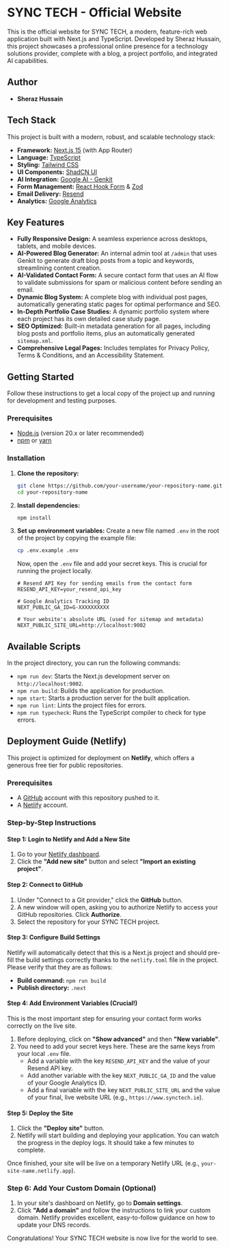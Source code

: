 
# SYNC TECH - Official Website

This is the official website for SYNC TECH, a modern, feature-rich web application built with Next.js and TypeScript. Developed by Sheraz Hussain, this project showcases a professional online presence for a technology solutions provider, complete with a blog, a project portfolio, and integrated AI capabilities.

## Author

- **Sheraz Hussain**

## Tech Stack

This project is built with a modern, robust, and scalable technology stack:

-   **Framework:** [Next.js 15](https://nextjs.org/) (with App Router)
-   **Language:** [TypeScript](https://www.typescriptlang.org/)
-   **Styling:** [Tailwind CSS](https://tailwindcss.com/)
-   **UI Components:** [ShadCN UI](https://ui.shadcn.com/)
-   **AI Integration:** [Google AI - Genkit](https://firebase.google.com/docs/genkit)
-   **Form Management:** [React Hook Form](https://react-hook-form.com/) & [Zod](https://zod.dev/)
-   **Email Delivery:** [Resend](https://resend.com/)
-   **Analytics:** [Google Analytics](https://analytics.google.com/)

## Key Features

-   **Fully Responsive Design:** A seamless experience across desktops, tablets, and mobile devices.
-   **AI-Powered Blog Generator:** An internal admin tool at `/admin` that uses Genkit to generate draft blog posts from a topic and keywords, streamlining content creation.
-   **AI-Validated Contact Form:** A secure contact form that uses an AI flow to validate submissions for spam or malicious content before sending an email.
-   **Dynamic Blog System:** A complete blog with individual post pages, automatically generating static pages for optimal performance and SEO.
-   **In-Depth Portfolio Case Studies:** A dynamic portfolio system where each project has its own detailed case study page.
-   **SEO Optimized:** Built-in metadata generation for all pages, including blog posts and portfolio items, plus an automatically generated `sitemap.xml`.
-   **Comprehensive Legal Pages:** Includes templates for Privacy Policy, Terms & Conditions, and an Accessibility Statement.

## Getting Started

Follow these instructions to get a local copy of the project up and running for development and testing purposes.

### Prerequisites

-   [Node.js](https://nodejs.org/en/) (version 20.x or later recommended)
-   [npm](https://www.npmjs.com/) or [yarn](https://yarnpkg.com/)

### Installation

1.  **Clone the repository:**
    ```bash
    git clone https://github.com/your-username/your-repository-name.git
    cd your-repository-name
    ```

2.  **Install dependencies:**
    ```bash
    npm install
    ```

3.  **Set up environment variables:**
    Create a new file named `.env` in the root of the project by copying the example file:
    ```bash
    cp .env.example .env
    ```
    Now, open the `.env` file and add your secret keys. This is crucial for running the project locally.

    ```env
    # Resend API Key for sending emails from the contact form
    RESEND_API_KEY=your_resend_api_key

    # Google Analytics Tracking ID
    NEXT_PUBLIC_GA_ID=G-XXXXXXXXXX

    # Your website's absolute URL (used for sitemap and metadata)
    NEXT_PUBLIC_SITE_URL=http://localhost:9002
    ```

## Available Scripts

In the project directory, you can run the following commands:

-   `npm run dev`: Starts the Next.js development server on `http://localhost:9002`.
-   `npm run build`: Builds the application for production.
-   `npm start`: Starts a production server for the built application.
-   `npm run lint`: Lints the project files for errors.
-   `npm run typecheck`: Runs the TypeScript compiler to check for type errors.

## Deployment Guide (Netlify)

This project is optimized for deployment on **Netlify**, which offers a generous free tier for public repositories.

### Prerequisites
- A [GitHub](https://github.com/) account with this repository pushed to it.
- A [Netlify](https://www.netlify.com/) account.

### Step-by-Step Instructions

#### Step 1: Login to Netlify and Add a New Site
1.  Go to your [Netlify dashboard](https://app.netlify.com/).
2.  Click the **"Add new site"** button and select **"Import an existing project"**.

#### Step 2: Connect to GitHub
1.  Under "Connect to a Git provider," click the **GitHub** button.
2.  A new window will open, asking you to authorize Netlify to access your GitHub repositories. Click **Authorize**.
3.  Select the repository for your SYNC TECH project.

#### Step 3: Configure Build Settings
Netlify will automatically detect that this is a Next.js project and should pre-fill the build settings correctly thanks to the `netlify.toml` file in the project. Please verify that they are as follows:

-   **Build command:** `npm run build`
-   **Publish directory:** `.next`

#### Step 4: Add Environment Variables (Crucial!)
This is the most important step for ensuring your contact form works correctly on the live site.
1.  Before deploying, click on **"Show advanced"** and then **"New variable"**.
2.  You need to add your secret keys here. These are the same keys from your local `.env` file.
    -   Add a variable with the key `RESEND_API_KEY` and the value of your Resend API key.
    -   Add another variable with the key `NEXT_PUBLIC_GA_ID` and the value of your Google Analytics ID.
    -   Add a final variable with the key `NEXT_PUBLIC_SITE_URL` and the value of your final, live website URL (e.g., `https://www.synctech.ie`).

#### Step 5: Deploy the Site
1.  Click the **"Deploy site"** button.
2.  Netlify will start building and deploying your application. You can watch the progress in the deploy logs. It should take a few minutes to complete.

Once finished, your site will be live on a temporary Netlify URL (e.g., `your-site-name.netlify.app`).

### Step 6: Add Your Custom Domain (Optional)
1.  In your site's dashboard on Netlify, go to **Domain settings**.
2.  Click **"Add a domain"** and follow the instructions to link your custom domain. Netlify provides excellent, easy-to-follow guidance on how to update your DNS records.

Congratulations! Your SYNC TECH website is now live for the world to see.

